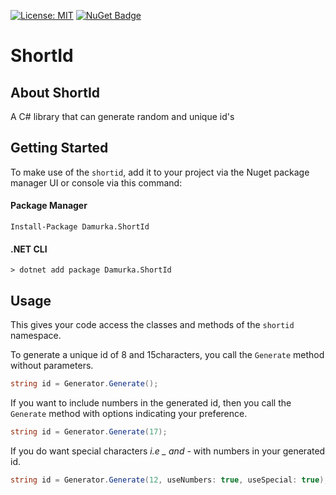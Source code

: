 [![License: MIT](https://img.shields.io/badge/License-MIT-yellow.svg)](LICENSE) [![NuGet Badge](https://buildstats.info/nuget/Damurka.ShortId)](https://www.nuget.org/packages/Damurka.ShortId)

# ShortId

## About ShortId
A C# library that can generate random and unique id's 

## Getting Started

To make use of the `shortid`, add it to your project via the Nuget package manager UI or console via this command:

#### Package Manager

```
Install-Package Damurka.ShortId
```

#### .NET CLI
```
> dotnet add package Damurka.ShortId
```

## Usage

This gives your code access the classes and methods of the `shortid` namespace.

To generate a unique id of 8 and 15characters, you call the `Generate` method without parameters.

```csharp
string id = Generator.Generate();
```

If you want to include numbers in the generated id, then you call the `Generate` method with options indicating your preference.

```csharp
string id = Generator.Generate(17);
```

If you do want special characters *i.e _ and -* with numbers in your generated id.

```csharp
string id = Generator.Generate(12, useNumbers: true, useSpecial: true);
```

